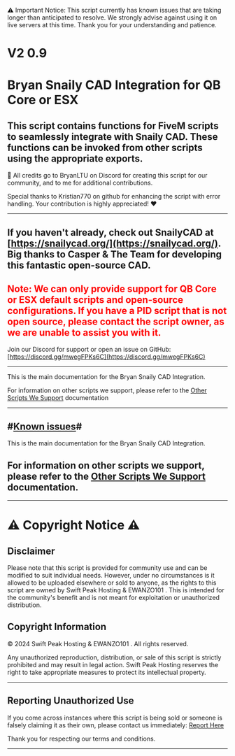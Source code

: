 ⚠️ Important Notice:
This script currently has known issues that are taking longer than anticipated to resolve. We strongly advise against using it on live servers at this time. Thank you for your understanding and patience.







# V2 0.9

# Bryan Snaily CAD Integration for QB Core or ESX 

This script contains functions for FiveM scripts to seamlessly integrate with Snaily CAD. These functions can be invoked from other scripts using the appropriate exports.
-------------------------------------------------------------------------------------------------------------------------------------------------------------------------------------------------
👏 All credits go to BryanLTU on Discord for creating this script for our community, and to me for additional contributions.

Special thanks to Kristian770 on github for enhancing the script with error handling. Your contribution is highly appreciated! ❤️

-------------------------------------------------------------------------------------------------------------------------------------------------------------------------------------------------

If you haven't already, check out SnailyCAD at [https://snailycad.org/](https://snailycad.org/). Big thanks to Casper & The Team for developing this fantastic open-source CAD.
-------------------------------------------------------------------------------------------------------------------------------------------------------------------------------------------------
**<span style="color:red">Note: We can only provide support for QB Core or ESX default scripts and open-source configurations. If you have a PID script that is not open source, please contact the script owner, as we are unable to assist you with it.</span>**
-------------------------------------------------------------------------------------------------------------------------------------------------------------------------------------------------
Join our Discord for support or open an issue on GitHub: [https://discord.gg/mwegFPKs6C](https://discord.gg/mwegFPKs6C)

------------------------------------------------------------------------------------------------------

This is the main documentation for the Bryan Snaily CAD Integration.

For information on other scripts we support, please refer to the [Other Scripts We Support](other%20scripts%20we%20support.md) documentation 

--------------------------------------------------------------------------------------------------------------
#[Known issues](https://github.com/EWANZO101/Bryan-Snailycad-Integration-/blob/main/issues.errors.md)#
-------------------------------------------------------------------------------------------------------------------------------------------------------------------------------

This is the main documentation for the Bryan Snaily CAD Integration.

## For information on other scripts we support, please refer to the [Other Scripts We Support](other%20scripts%20we%20support.md) documentation. ###


-------------------------------------------------------------------------------------------------------------------------------------------------------------------------------------------------


# ⚠️ Copyright Notice ⚠️

## Disclaimer

Please note that this script is provided for community use and can be modified to suit individual needs. However, under no circumstances is it allowed to be uploaded elsewhere or sold to anyone, as the rights to this script are owned by Swift Peak Hosting & EWANZO101 . This is intended for the community's benefit and is not meant for exploitation or unauthorized distribution.

## Copyright Information

© 2024 Swift Peak Hosting & EWANZO101 . All rights reserved.

Any unauthorized reproduction, distribution, or sale of this script is strictly prohibited and may result in legal action. Swift Peak Hosting reserves the right to take appropriate measures to protect its intellectual property.


-------------------------------------------------------------------------------------------------------------------------------------------------------------------------------------------------

## Reporting Unauthorized Use

If you come across instances where this script is being sold or someone is falsely claiming it as their own, please contact us immediately:
[Report Here](https://github.com/EWANZO101/Bryan-Snaily-CAD-Integration/blob/main/Copyright.md)

Thank you for respecting our terms and conditions.



-------------------------------------------------------------------------------------------------------------------------------------------------------------------------------------------------




